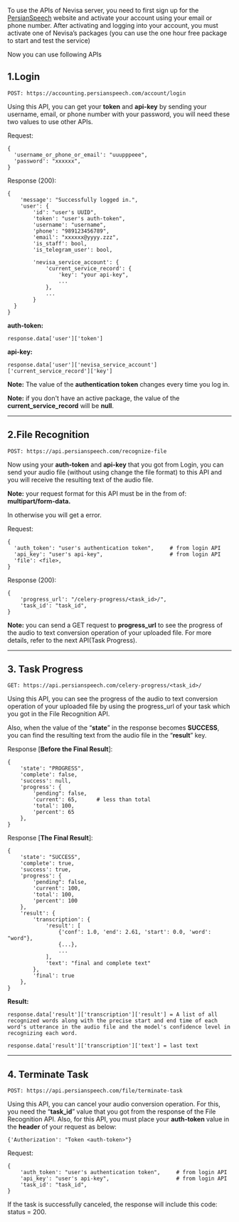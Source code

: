 To use the APIs of Nevisa server, you need to first sign up for the [PersianSpeech](https://persianspeech.com/) website and activate your account using your email or phone number.
After activating and logging into your account, you must activate one of Nevisa’s packages (you can use the one hour free package to start and test the service)

Now you can use following APIs
## 1.Login

```
POST: https://accounting.persianspeech.com/account/login
```
Using this API, you can get your **token** and **api-key** by sending your username, email, or phone number with your password, you will need these two values to use other APIs.

Request:
```
{
  'username_or_phone_or_email': "uuupppeee", 
  'password': "xxxxxx",
}
```
Response (200):
```
{
    'message': "Successfully logged in.",
    'user': {
        'id': "user's UUID",
        'token': "user's auth-token",
        'username': "username",
        'phone': "989123456789",
        'email': "xxxxxx@yyyy.zzz",
        'is_staff': bool,
        'is_telegram_user': bool,
  
        'nevisa_service_account': {
            'current_service_record': {
                'key': "your api-key",
                ...
            },
            ...
        }
  }
}
```
**auth-token:**
```
response.data['user']['token']
```
**api-key:**
```
response.data['user']['nevisa_service_account']['current_service_record']['key']
```
**Note:** The value of the **authentication token** changes every time you log in.

**Note:** if you don't have an active package, the value of the **current_service_record** will be **null**.

------------------

## 2.File Recognition
```
POST: https://api.persianspeech.com/recognize-file
```
Now using your **auth-token** and **api-key** that you got from Login, you can send your audio file (without using change the file format) to this API and you will receive the resulting text of the audio file.

**Note:** your request format for this API must be in the from of: 
**multipart/form-data.**

In otherwise you will get a error.

Request:
```
{
  'auth_token': "user's authentication token",     # from login API
  'api_key': "user's api-key",                     # from login API
  'file': <file>,
}
```
Response (200):
```
{
    'progress_url': "/celery-progress/<task_id>/",
    'task_id': "task_id",
}
```
**Note:** you can send a GET request to **progress_url** to see the progress of the audio to text conversion operation of your uploaded file. For more details, refer to the next API(Task Progress).

------------------

## 3. Task Progress

```
GET: https://api.persianspeech.com/celery-progress/<task_id>/
```

Using this API, you can see the progress of the audio to text conversion operation of your uploaded file by using the progress_url of your task which you got in the File Recognition API.

Also, when the value of the “**state**” in the response becomes **SUCCESS**, you can find the resulting text from the audio file in the “**result**” key.

Response [**Before the Final Result**]:
```
{
    'state': "PROGRESS",
    'complete': false,
    'success': null,
    'progress': {
        'pending": false,
        'current': 65,      # less than total
        'total': 100,
        'percent': 65
    }, 
}
```
Response [**The Final Result**]:
```
{
    'state': "SUCCESS",
    'complete': true,
    'success': true,
    'progress': {
        'pending": false,
        'current': 100, 
        'total': 100,
        'percent': 100
    }, 
    'result': {
        'transcription': {
            'result': [
                {'conf': 1.0, 'end': 2.61, 'start': 0.0, 'word': "word"},
                {...},
                ...
            ],
            'text': "final and complete text"
        },
        'final': true
    },
}
```
**Result:**
```
response.data['result']['transcription']['result'] = A list of all recognized words along with the precise start and end time of each word's utterance in the audio file and the model's confidence level in recognizing each word.

response.data['result']['transcription']['text'] = last text
```

------

## 4. Terminate Task
```
POST: https://api.persianspeech.com/file/terminate-task
```
Using this API, you can cancel your audio conversion operation. For this, you need the “**task_id**” value that you got from the response of the File Recognition API.
Also, for this API, you must place your **auth-token** value in the **header** of your request as below:

```
{'Authorization': "Token <auth-token>"}
```
Request:
```
{
    'auth_token': "user's authentication token",     # from login API
    'api_key': "user's api-key",                     # from login API
    'task_id': "task_id",
}
```
If the task is successfully canceled, the response will include this code: status = 200.




